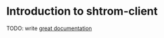 # Introduction to shtrom-client

TODO: write [great documentation](http://jacobian.org/writing/great-documentation/what-to-write/)
